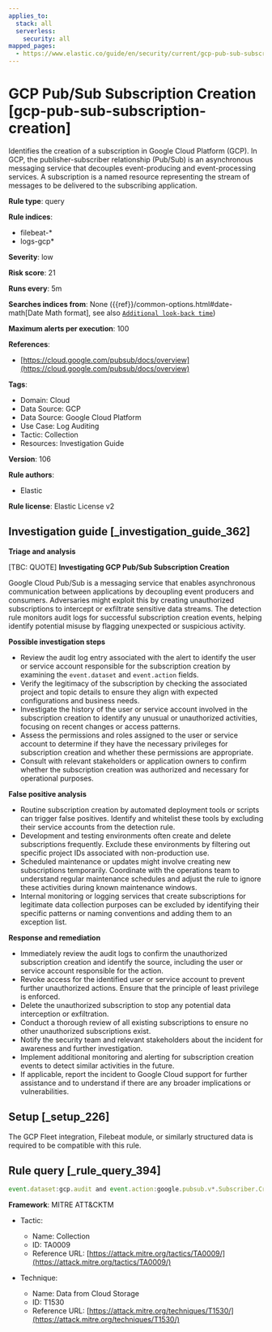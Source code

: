 ```yaml
---
applies_to:
  stack: all
  serverless:
    security: all
mapped_pages:
  - https://www.elastic.co/guide/en/security/current/gcp-pub-sub-subscription-creation.html
---
```


# GCP Pub/Sub Subscription Creation [gcp-pub-sub-subscription-creation]

Identifies the creation of a subscription in Google Cloud Platform (GCP). In GCP, the publisher-subscriber relationship (Pub/Sub) is an asynchronous messaging service that decouples event-producing and event-processing services. A subscription is a named resource representing the stream of messages to be delivered to the subscribing application.

**Rule type**: query

**Rule indices**:

* filebeat-*
* logs-gcp*

**Severity**: low

**Risk score**: 21

**Runs every**: 5m

**Searches indices from**: None ({{ref}}/common-options.html#date-math[Date Math format], see also [`Additional look-back time`](docs-content://solutions/security/detect-and-alert/create-detection-rule.md#rule-schedule))

**Maximum alerts per execution**: 100

**References**:

* [https://cloud.google.com/pubsub/docs/overview](https://cloud.google.com/pubsub/docs/overview)

**Tags**:

* Domain: Cloud
* Data Source: GCP
* Data Source: Google Cloud Platform
* Use Case: Log Auditing
* Tactic: Collection
* Resources: Investigation Guide

**Version**: 106

**Rule authors**:

* Elastic

**Rule license**: Elastic License v2

## Investigation guide [_investigation_guide_362]

**Triage and analysis**

[TBC: QUOTE]
**Investigating GCP Pub/Sub Subscription Creation**

Google Cloud Pub/Sub is a messaging service that enables asynchronous communication between applications by decoupling event producers and consumers. Adversaries might exploit this by creating unauthorized subscriptions to intercept or exfiltrate sensitive data streams. The detection rule monitors audit logs for successful subscription creation events, helping identify potential misuse by flagging unexpected or suspicious activity.

**Possible investigation steps**

* Review the audit log entry associated with the alert to identify the user or service account responsible for the subscription creation by examining the `event.dataset` and `event.action` fields.
* Verify the legitimacy of the subscription by checking the associated project and topic details to ensure they align with expected configurations and business needs.
* Investigate the history of the user or service account involved in the subscription creation to identify any unusual or unauthorized activities, focusing on recent changes or access patterns.
* Assess the permissions and roles assigned to the user or service account to determine if they have the necessary privileges for subscription creation and whether these permissions are appropriate.
* Consult with relevant stakeholders or application owners to confirm whether the subscription creation was authorized and necessary for operational purposes.

**False positive analysis**

* Routine subscription creation by automated deployment tools or scripts can trigger false positives. Identify and whitelist these tools by excluding their service accounts from the detection rule.
* Development and testing environments often create and delete subscriptions frequently. Exclude these environments by filtering out specific project IDs associated with non-production use.
* Scheduled maintenance or updates might involve creating new subscriptions temporarily. Coordinate with the operations team to understand regular maintenance schedules and adjust the rule to ignore these activities during known maintenance windows.
* Internal monitoring or logging services that create subscriptions for legitimate data collection purposes can be excluded by identifying their specific patterns or naming conventions and adding them to an exception list.

**Response and remediation**

* Immediately review the audit logs to confirm the unauthorized subscription creation and identify the source, including the user or service account responsible for the action.
* Revoke access for the identified user or service account to prevent further unauthorized actions. Ensure that the principle of least privilege is enforced.
* Delete the unauthorized subscription to stop any potential data interception or exfiltration.
* Conduct a thorough review of all existing subscriptions to ensure no other unauthorized subscriptions exist.
* Notify the security team and relevant stakeholders about the incident for awareness and further investigation.
* Implement additional monitoring and alerting for subscription creation events to detect similar activities in the future.
* If applicable, report the incident to Google Cloud support for further assistance and to understand if there are any broader implications or vulnerabilities.


## Setup [_setup_226]

The GCP Fleet integration, Filebeat module, or similarly structured data is required to be compatible with this rule.


## Rule query [_rule_query_394]

```js
event.dataset:gcp.audit and event.action:google.pubsub.v*.Subscriber.CreateSubscription and event.outcome:success
```

**Framework**: MITRE ATT&CKTM

* Tactic:

    * Name: Collection
    * ID: TA0009
    * Reference URL: [https://attack.mitre.org/tactics/TA0009/](https://attack.mitre.org/tactics/TA0009/)

* Technique:

    * Name: Data from Cloud Storage
    * ID: T1530
    * Reference URL: [https://attack.mitre.org/techniques/T1530/](https://attack.mitre.org/techniques/T1530/)



